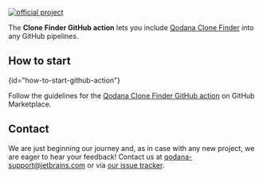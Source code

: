 [//]: # (title: Clone Finder GitHub Action)

[![official project](https://jb.gg/badges/official-flat-square.svg)](https://confluence.jetbrains.com/display/ALL/JetBrains+on+GitHub)

> <include src="lib_qd.xml" include-id="eap-warning"/>

The **Clone Finder GitHub action** lets you include [Qodana Clone Finder](about-clone-finder.md) into any GitHub pipelines. 

## How to start
{id="how-to-start-github-action"}

Follow the guidelines for the [Qodana Clone Finder GitHub action](https://github.com/marketplace/actions/qodana-clone-finder) on GitHub Marketplace.

## Contact

We are just beginning our journey and, as in case with any new project, we are eager to hear your feedback!
Contact us at [qodana-support@jetbrains.com](mailto:qodana-support@jetbrains.com) or via [our issue tracker](https://youtrack.jetbrains.com/newIssue?project=QD).
